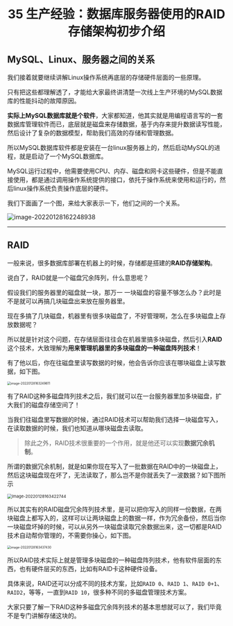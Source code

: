 <h1 align="center">35 生产经验：数据库服务器使用的RAID存储架构初步介绍</h1>



## MySQL、Linux、服务器之间的关系

我们接着就要继续讲解Linux操作系统再底层的存储硬件层面的一些原理。

只有把这些都理解透了，才能给大家最终讲清楚一次线上生产环境的MySQL数据库的性能抖动的故障原因。

**实际上MySQL数据库就是个软件**，大家都知道，他其实就是用编程语言写的一套数据库管理软件而已，底层就是磁盘来存储数据，基于内存来提升数据读写性能，然后设计了复杂的数据模型，帮助我们高效的存储和管理数据。

所以MySQL数据库软件都是安装在一台linux服务器上的，然后启动MySQL的进程，就是启动了一个MySQL数据库。

MySQL运行过程中，他需要使用CPU、内存、磁盘和网卡这些硬件，但是不能直接使用，都是通过调用操作系统提供的接口，依托于操作系统来使用和运行的，然后linux操作系统负责操作底层的硬件。

我们下面画了一个图，来给大家表示一下，他们之间的一个关系。

![image-20220128162248938](https://studyimages.oss-cn-beijing.aliyuncs.com/img/mysql/34-63/202210201136746.png)

---

## RAID

一般来说，很多数据库部署在机器上的时候，存储都是搭建的**RAID存储架构**。

说白了，RAID就是一个磁盘冗余阵列，什么意思呢？

假设我们的服务器里的磁盘就一块，那万一 一块磁盘的容量不够怎么办？此时是不是就可以再搞几块磁盘出来放在服务器里。

现在多搞了几块磁盘，机器里有很多块磁盘了，不好管理啊，怎么在多块磁盘上存放数据呢？

所以就是针对这个问题，在存储层面往往会在机器里搞多块磁盘，然后引入**RAID**这个技术，大致理解为**用来管理机器里的多块磁盘的一种磁盘阵列技术**！

有了他以后，你在往磁盘里读写数据的时候，他会告诉你应该在哪块磁盘上读写数据，如下图。

<img src="https://studyimages.oss-cn-beijing.aliyuncs.com/img/mysql/34-63/202210201136747.png" alt="image-20220128163249611" style="zoom: 50%;" />

有了RAID这种多磁盘阵列技术之后，我们就可以在一台服务器里加多块磁盘，扩大我们的磁盘存储空间了！

当我们往磁盘里写数据的时候，通过RAID技术可以帮助我们选择一块磁盘写入，在读取数据的时候，我们也知道从哪块磁盘去读取。

> 除此之外，RAID技术很重要的一个作用，就是他还可以实现**数据冗余机制**。

所谓的数据冗余机制，就是如果你现在写入了一批数据在RAID中的一块磁盘上，然后这块磁盘现在坏了，无法读取了，那么岂不是你就丢失了一波数据？如下图所示

<img src="https://studyimages.oss-cn-beijing.aliyuncs.com/img/mysql/34-63/202210201136748.png" alt="image-20220128163422744" style="zoom:67%;" />

所以其实有的RAID磁盘冗余阵列技术里，是可以把你写入的同样一份数据，在两块磁盘上都写入的，这样可以让两块磁盘上的数据一样，作为冗余备份，然后当你一块磁盘坏掉的时候，可以从另外一块磁盘读取冗余数据出来，这一切都是RAID技术自动帮你管理的，不需要你操心，如下图。

<img src="https://studyimages.oss-cn-beijing.aliyuncs.com/img/mysql/34-63/202210201136749.png" alt="image-20220128163437430" style="zoom:50%;" />

所以RAID技术实际上就是管理多块磁盘的一种磁盘阵列技术，他有软件层面的东西，也有硬件层买的东西，比如有RAID卡这种硬件设备。

具体来说，RAID还可以分成不同的技术方案，比如`RAID 0`、`RAID 1`、`RAID 0+1`、`RAID2`，等等，一直到`RAID 10`，很多种不同的多磁盘管理技术方案。

大家只要了解一下RAID这种多磁盘冗余阵列技术的基本思想就可以了，我们毕竟不是专门讲解存储这块的。

